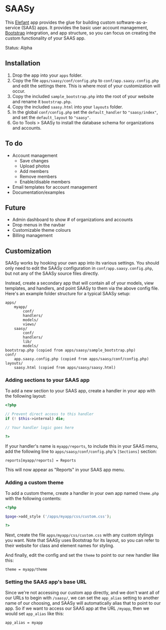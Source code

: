 # SAASy

This [Elefant](http://www.elefantcms.com/) app provides the glue for building custom
software-as-a-service (SAAS) apps. It provides the basic user account management,
[Bootstrap](http://twitter.github.com/bootstrap/index.html) integration, and app
structure, so you can focus on creating the custom functionality of your SAAS app.

Status: Alpha

## Installation

1. Drop the app into your `apps` folder.
2. Copy the file `apps/saasy/conf/config.php` to `conf/app.saasy.config.php` and
   edit the settings there. This is where most of your customization will occur.
3. Copy the included `sample_bootstrap.php` into the root of your website and
   rename it `bootstrap.php`.
4. Copy the included `saasy.html` into your `layouts` folder.
5. In the global `conf/config.php` set the `default_handler` to `"saasy/index"`,
   and set the `default_layout` to `"saasy"`.
6. Go to Tools > SAASy to install the database schema for organizations and accounts.

## To do

* Account management
  * Save changes
  * Upload photos
  * Add members
  * Remove members
  * Enable/disable members
* Email templates for account management
* Documentation/examples

## Future

* Admin dashboard to show # of organizations and accounts
* Drop menus in the navbar
* Customizable theme colours
* Billing management

## Customization

SAASy works by hooking your own app into its various settings. You should only need
to edit the SAASy configuration in `conf/app.saasy.config.php`, but not any of the
SAASy source files directly.

Instead, create a secondary app that will contain all of your models, view templates,
and handlers, and point SAASy to them via the above config file. Here's an example
folder structure for a typical SAASy setup:

```
apps/
	myapp/
		conf/
		handlers/
		models/
		views/
	saasy/
		conf/
		handlers/
		lib/
		models/
bootstrap.php (copied from apps/saasy/sample_bootstrap.php)
conf/
	app.saasy.config.php (copied from apps/saasy/conf/config.php)
layouts/
	saasy.html (copied from apps/saasy/saasy.html)
```

### Adding sections to your SAAS app

To add a new section to your SAAS app, create a handler in your app with the following
layout:

```php
<?php

// Prevent direct access to this handler
if (! $this->internal) die;

// Your handler logic goes here

?>
```

If your handler's name is `myapp/reports`, to include this in your SAAS menu, add the
following line to `apps/saasy/conf/config.php`'s `[Sections]` section:

```
reports[myapp/reports] = Reports
```

This will now appear as "Reports" in your SAAS app menu.

### Adding a custom theme

To add a custom theme, create a handler in your own app named `theme.php` with the
following contents:

```php
<?php

$page->add_style ('/apps/myapp/css/custom.css');

?>
```

Next, create the file `apps/myapp/css/custom.css` with any custom stylings you want.
Note that SAASy uses Bootstrap for its layout, so you can refer to their website for
class and element names for styling.

And finally, edit the config and set the `theme` to point to our new handler like this:

```
theme = myapp/theme
```

### Setting the SAAS app's base URL

Since we're not accessing our custom app directly, and we don't want all of our URLs
to begin with `/saasy/`, we can set the `app_alias` setting to another name of our
choosing, and SAASy will automatically alias that to point to our app. So if we want
to access our SAAS app at the URL `/myapp`, then we would set `app_alias` like this:

```
app_alias = myapp
```
